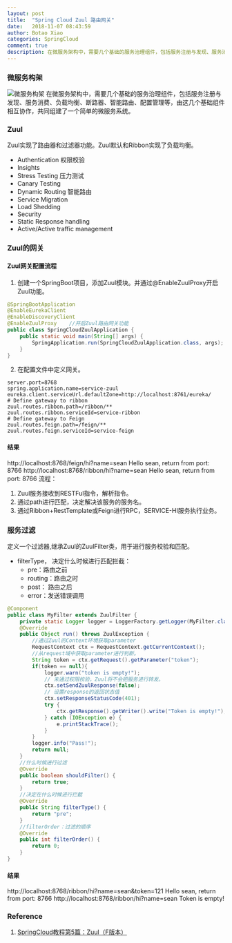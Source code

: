 ```yaml
---
layout: post
title:  "Spring Cloud Zuul 路由网关"
date:   2018-11-07 08:43:59
author: Botao Xiao
categories: SpringCloud
comment: true
description: 在微服务架构中，需要几个基础的服务治理组件，包括服务注册与发现、服务消费、负载均衡、断路器、智能路由、配置管理等，由这几个基础组件相互协作，共同组建了一个简单的微服务系统。
---
```

### 微服务构架
![微服务构架](https://i.imgur.com/COoCyXU.png)
在微服务架构中，需要几个基础的服务治理组件，包括服务注册与发现、服务消费、负载均衡、断路器、智能路由、配置管理等，由这几个基础组件相互协作，共同组建了一个简单的微服务系统。

### Zuul
Zuul实现了路由器和过滤器功能。Zuul默认和Ribbon实现了负载均衡。
* Authentication 权限校验
* Insights
* Stress Testing 压力测试
* Canary Testing
* Dynamic Routing 智能路由
* Service Migration
* Load Shedding
* Security
* Static Response handling
* Active/Active traffic management

### Zuul的网关
#### Zuul网关配置流程
1. 创建一个SpringBoot项目，添加Zuul模块。并通过@EnableZuulProxy开启Zuul功能。
```Java
@SpringBootApplication
@EnableEurekaClient
@EnableDiscoveryClient
@EnableZuulProxy	//开启Zuul路由网关功能
public class SpringCloudZuulApplication {
	public static void main(String[] args) {
		SpringApplication.run(SpringCloudZuulApplication.class, args);
	}
}
```

2. 在配置文件中定义网关。
```Properties
server.port=8768
spring.application.name=service-zuul
eureka.client.serviceUrl.defaultZone=http://localhost:8761/eureka/
# Define gateway to ribbon
zuul.routes.ribbon.path=/ribbon/**
zuul.routes.ribbon.serviceId=service-ribbon
# Define gateway to Feign
zuul.routes.feign.path=/feign/**
zuul.routes.feign.serviceId=service-feign
```

#### 结果
http://localhost:8768/feign/hi?name=sean
Hello sean, return from port: 8766
http://localhost:8768/ribbon/hi?name=sean
Hello sean, return from port: 8766
流程：
1. Zuul服务接收到RESTFul指令，解析指令。
2. 通过path进行匹配，决定解决该服务的服务名。
3. 通过Ribbon+RestTemplate或Feign进行RPC，SERVICE-HI服务执行业务。

### 服务过滤
定义一个过滤器,继承Zuul的ZuulFilter类，用于进行服务校验和匹配。
* filterType， 决定什么时候进行匹配拦截：
	* pre：路由之前
	* routing：路由之时
	* post： 路由之后
	* error：发送错误调用

```Java
@Component
public class MyFilter extends ZuulFilter {
	private static Logger logger = LoggerFactory.getLogger(MyFilter.class);
	@Override
	public Object run() throws ZuulException {
		//通过Zuul的Context环境获取parameter
		RequestContext ctx = RequestContext.getCurrentContext();
		//从request域中获取parameter进行判断。
		String token = ctx.getRequest().getParameter("token");
		if(token == null){
			logger.warn("token is empty!");
			// 未通过权限校验，Zuul将不会把服务进行转发。
			ctx.setSendZuulResponse(false);
			// 设置response的返回状态值
			ctx.setResponseStatusCode(401);
			try {
				ctx.getResponse().getWriter().write("Token is empty!");
			} catch (IOException e) {
				e.printStackTrace();
			}
		}
		logger.info("Pass!");
		return null;
	}
	//什么时候进行过滤
	@Override
	public boolean shouldFilter() {
		return true;
	}
	//决定在什么时候进行拦截
	@Override
	public String filterType() {
		return "pre";
	}
	//filterOrder：过滤的顺序
	@Override
	public int filterOrder() {
		return 0;
	}
}
```

#### 结果
http://localhost:8768/ribbon/hi?name=sean&token=121
Hello sean, return from port: 8766
http://localhost:8768/ribbon/hi?name=sean
Token is empty!

### Reference
1. [SpringCloud教程第5篇：Zuul（F版本）](https://www.fangzhipeng.com/springcloud/2018/08/30/sc-f5-zuul/)
